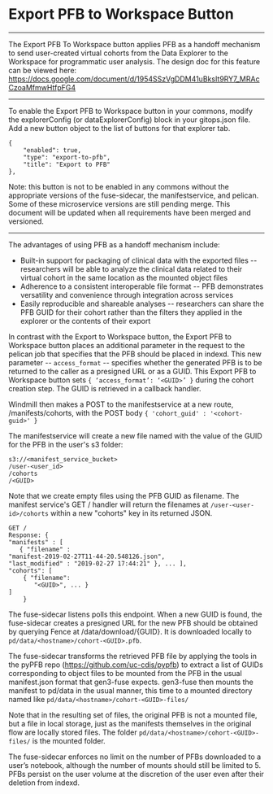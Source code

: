 # Export PFB to Workspace Button
------------------------
The Export PFB To Workspace button applies PFB as a handoff mechanism to send user-created virtual cohorts from the Data Explorer to the Workspace for programmatic user analysis. The design doc for this feature can be viewed here: https://docs.google.com/document/d/1954SSzVgDDM41uBksIt9RY7_MRAcCzoaMfmwHtfpFG4

-------
To enable the Export PFB to Workspace button in your commons, modify the explorerConfig (or dataExplorerConfig) block in your gitops.json file. Add a new button object to the list of buttons for that explorer tab.
```
{
    "enabled": true,
    "type": "export-to-pfb",
    "title": "Export to PFB"
},
```


Note: this button is not to be enabled in any commons without the appropriate versions of the fuse-sidecar, the manifestservice, and pelican. Some of these microservice versions are still pending merge. This document will be updated when all requirements have been merged and versioned.


-------
The advantages of using PFB as a handoff mechanism include: 
- Built-in support for packaging of clinical data with the exported files -- researchers will be able to analyze the clinical data related to their virtual cohort in the same location as the mounted object files
- Adherence to a consistent interoperable file format -- PFB demonstrates versatility and convenience through integration across services
- Easily reproducible and shareable analyses -- researchers can share the PFB GUID for their cohort rather than the filters they applied in the explorer or the contents of their export


In contrast with the Export to Workspace button, the Export PFB to Workspace button places an additional parameter in the request to the pelican job that specifies that the PFB should be placed in indexd. This new parameter -- `access_format` -- specifies whether the generated PFB is to be returned to the caller as a presigned URL or as a GUID. This Export PFB to Workspace button sets `{ ‘access_format’: ‘<GUID>’ }` during the cohort creation step. The GUID is retrieved in a callback handler.

Windmill then makes a POST to the manifestservice at a new route, /manifests/cohorts, with the POST body
`{ 'cohort_guid' : '<cohort-guid>' }`

 The manifestservice will create a new file named with the value of the GUID for the PFB in the user's s3 folder: 
```
s3://<manifest_service_bucket>
/user-<user_id>
/cohorts
/<GUID>
```

Note that we create empty files using the PFB GUID as filename. The manifest service's GET / handler will return the filenames at `/user-<user-id>/cohorts` within a new "cohorts" key in its returned JSON. 
```
GET /
Response: { 
"manifests" : [ 
   { "filename" :     
"manifest-2019-02-27T11-44-20.548126.json", 
"last_modified" : "2019-02-27 17:44:21" }, ... ], 
"cohorts": [ 
    { "filename": 
       "<GUID>", ... } 
] 
    }
```

The fuse-sidecar listens polls this endpoint. When a new GUID is found, the fuse-sidecar creates a presigned URL for the new PFB should be obtained by querying Fence at /data/download/{GUID}. It is downloaded locally to `pd/data/<hostname>/cohort-<GUID>.pfb`. 

The fuse-sidecar transforms the retrieved PFB file by applying the tools in the  pyPFB repo (https://github.com/uc-cdis/pypfb) to extract a list of GUIDs corresponding to object files to be mounted from the PFB in the usual manifest.json format that gen3-fuse expects. gen3-fuse then mounts the manifest to pd/data in the usual manner, this time to a mounted directory named like `pd/data/<hostname>/cohort-<GUID>-files/`

Note that in the resulting set of files, the original PFB is not a mounted file, but a file in local storage, just as the manifests themselves in the original flow are locally stored files. The folder `pd/data/<hostname>/cohort-<GUID>-files/` is the mounted folder.

The fuse-sidecar enforces no limit on the number of PFBs downloaded to a user’s notebook, although the number of mounts should still be limited to 5. PFBs persist on the user volume at the discretion of the user even after their deletion from indexd.